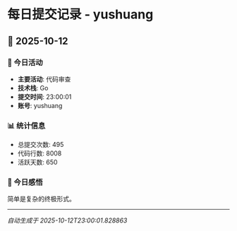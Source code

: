 # 每日提交记录 - yushuang

## 📅 2025-10-12

### 🎯 今日活动
- **主要活动**: 代码审查
- **技术栈**: Go
- **提交时间**: 23:00:01
- **账号**: yushuang

### 📊 统计信息
- 总提交次数: 495
- 代码行数: 8008
- 活跃天数: 650

### 💭 今日感悟
简单是复杂的终极形式。

---
*自动生成于 2025-10-12T23:00:01.828863*

